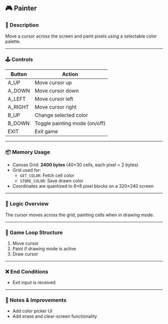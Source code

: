 ## 🎮 Painter

### 📝 Description  
Move a cursor across the screen and paint pixels using a selectable color palette.

---

### 🕹️ Controls

| Button   | Action                        |
|----------|-------------------------------|
| A_UP     | Move cursor up                |
| A_DOWN   | Move cursor down              |
| A_LEFT   | Move cursor left              |
| A_RIGHT  | Move cursor right             |
| B_UP     | Change selected color         |
| B_DOWN   | Toggle painting mode (on/off) |
| EXIT     | Exit game                     |

---

### 📦 Memory Usage  
- Canvas Grid: **2400 bytes** (40×30 cells, each pixel = 2 bytes)  
- Grid used for:  
  - `GET_COLOR`: Fetch cell color  
  - `STORE_COLOR`: Save drawn color  
- Coordinates are quantized to 8×8 pixel blocks on a 320×240 screen

---

### 🧠 Logic Overview  
The cursor moves across the grid, painting cells when in drawing mode.

---

### 🧩 Game Loop Structure  
1. Move cursor  
2. Paint if drawing mode is active  
3. Draw cursor  

---

### ❌ End Conditions  
- Exit input is received  

---

### 🧪 Notes & Improvements  
- Add color picker UI  
- Add erase and clear-screen functionality
